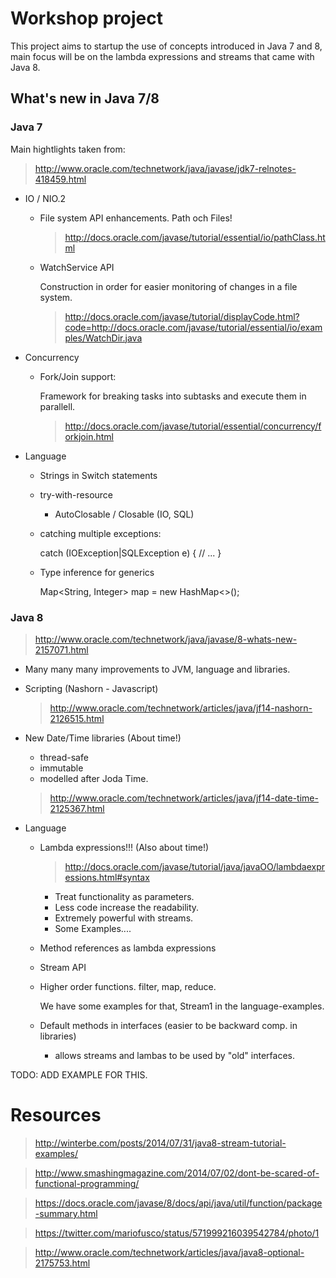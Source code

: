 # Workshop project

This project aims to startup the use of concepts introduced in Java 7 and 8, main focus will be on the lambda expressions and streams that came with Java 8.

## What's new in Java 7/8

### Java 7

Main hightlights taken from:
> http://www.oracle.com/technetwork/java/javase/jdk7-relnotes-418459.html

* IO / NIO.2
    - File system API enhancements. Path och Files!
    
        >http://docs.oracle.com/javase/tutorial/essential/io/pathClass.html

    - WatchService API
    
        Construction in order for easier monitoring of changes in a file system.
        > http://docs.oracle.com/javase/tutorial/displayCode.html?code=http://docs.oracle.com/javase/tutorial/essential/io/examples/WatchDir.java

* Concurrency
    - Fork/Join support:
    
        Framework for breaking tasks into subtasks and execute them in parallell.

        >http://docs.oracle.com/javase/tutorial/essential/concurrency/forkjoin.html

* Language
    - Strings in Switch statements
    - try-with-resource
        - AutoClosable / Closable (IO, SQL)
    - catching multiple exceptions:
        
        catch (IOException|SQLException e) {
            // ...
        }

    - Type inference for generics

        Map<String, Integer> map = new HashMap<>();

### Java 8

> http://www.oracle.com/technetwork/java/javase/8-whats-new-2157071.html

* Many many many improvements to JVM, language and libraries.
* Scripting (Nashorn - Javascript)
    >http://www.oracle.com/technetwork/articles/java/jf14-nashorn-2126515.html

* New Date/Time libraries (About time!)
    - thread-safe
    - immutable
    - modelled after Joda Time.

    >http://www.oracle.com/technetwork/articles/java/jf14-date-time-2125367.html
    
* Language
    - Lambda expressions!!! (Also about time!)
        >http://docs.oracle.com/javase/tutorial/java/javaOO/lambdaexpressions.html#syntax
        - Treat functionality as parameters. 
        - Less code increase the readability. 
        - Extremely powerful with streams.
        - Some Examples....
        
    - Method references as lambda expressions
    - Stream API
    - Higher order functions. filter, map, reduce. 
        
        We have some examples for that, Stream1 in the language-examples. 

    - Default methods in interfaces (easier to be backward comp. in libraries)
        - allows streams and lambas to be used by "old" interfaces.

TODO: ADD EXAMPLE FOR THIS. 

# Resources

>http://winterbe.com/posts/2014/07/31/java8-stream-tutorial-examples/

>http://www.smashingmagazine.com/2014/07/02/dont-be-scared-of-functional-programming/

>https://docs.oracle.com/javase/8/docs/api/java/util/function/package-summary.html

>https://twitter.com/mariofusco/status/571999216039542784/photo/1

>http://www.oracle.com/technetwork/articles/java/java8-optional-2175753.html

